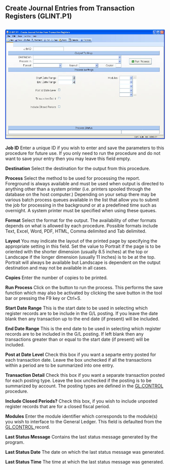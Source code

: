 ##  Create Journal Entries from Transaction Registers (GLINT.P1)

<PageHeader />

##

![](./GLINT-P1-1.jpg)

**Job ID** Enter a unique ID if you wish to enter and save the parameters to
this procedure for future use. If you only need to run the procedure and do
not want to save your entry then you may leave this field empty.  
  
**Destination** Select the destination for the output from this procedure.  
  
**Process** Select the method to be used for processing the report. Foreground
is always available and must be used when output is directed to anything other
than a system printer (i.e. printers spooled through the database on the host
computer.) Depending on your setup there may be various batch process queues
available in the list that allow you to submit the job for processing in the
background or at a predefined time such as overnight. A system printer must be
specified when using these queues.  
  
**Format** Select the format for the output. The availability of other formats
depends on what is allowed by each procedure. Possible formats include Text,
Excel, Word, PDF, HTML, Comma delimited and Tab delimited.  
  
**Layout** You may indicate the layout of the printed page by specifying the
appropriate setting in this field. Set the value to Portrait if the page is to
be oriented with the shorter dimension (usually 8.5 inches) at the top or
Landscape if the longer dimension (usually 11 inches) is to be at the top.
Portrait will always be available but Landscape is dependent on the output
destination and may not be available in all cases.  
  
**Copies** Enter the number of copies to be printed.  
  
**Run Process** Click on the button to run the process. This performs the save
function which may also be activated by clicking the save button in the tool
bar or pressing the F9 key or Ctrl+S.  
  
**Start Date Range** This is the start date to be used in selecting which
register records are to be include in the G/L posting. If you leave the date
blank then any transaction up to the end date (if present) will be included.  
  
**End Date Range** This is the end date to be used in selecting which register
records are to be included in the G/L posting. If left blank then any
transactions greater than or equal to the start date (if present) will be
included.  
  
**Post at Date Level** Check this box if you want a separte entry posted for
each transaction date. Leave the box unchecked if all the transactions within
a period are to be summarized into one entry.  
  
**Transaction Detail** Check this box if you want a separate transaction posted for each posting type. Leave the box unchecked if the posting is to be summarized by account. The posting types are defined in the [ GL.CONTROL ](../../../../../../../../../../../../rover/AP-OVERVIEW/AP-ENTRY/AP-E/CHECKS-E/AP-CONTROL/GLCHART-E/GLCHART-E-1/GL-CONTROL) procedure.   
  
**Include Closed Periods?** Check this box, if you wish to include unposted
register records that are for a closed fiscal period.  
  
**Modules** Enter the module identifier which corresponds to the module(s) you wish to interface to the General Ledger. This field is defaulted from the [ GL.CONTROL ](../../../../../../../../../../../../rover/AP-OVERVIEW/AP-ENTRY/AP-E/CHECKS-E/AP-CONTROL/GLCHART-E/GLCHART-E-1/GL-CONTROL) record.   
  
**Last Status Message** Contains the last status message generated by the
program.  
  
**Last Status Date** The date on which the last status message was generated.  
  
**Last Status Time** The time at which the last status message was generated.  
  
  
<badge text= "Version 8.10.57" vertical="middle" />

<PageFooter />